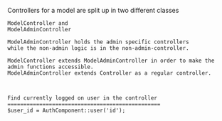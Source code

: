 Controllers for a model are split up in two different classes

    ModelController and
    ModelAdminController

    ModelAdminController holds the admin specific controllers
    while the non-admin logic is in the non-admin-controller.

    ModelController extends ModelAdminController in order to make the admin functions accessible.
    ModelAdminController extends Controller as a regular controller.



    Find currently logged on user in the controller
    ================================================
    $user_id = AuthComponent::user('id');